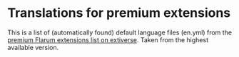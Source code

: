 # Translations for premium extensions

This is a list of (automatically found) default language files (en.yml) from the [premium Flarum extensions
list on extiverse](https://extiverse.com/?filter%5Bis%5D%5B%5D=premium). Taken from the highest available
version.
